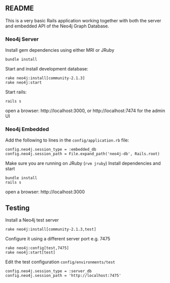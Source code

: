 ## README

This is a very basic Rails application working together with both the server and embedded API of the
Neo4j Graph Database.


### Neo4j Server

Install gem dependencies using either MRI or JRuby

```
bundle install
```

Start and install development database:

```
rake neo4j:install[community-2.1.3]
rake neo4j:start
```

Start rails:

```
rails s
```

open a browser: http://localhost:3000, or http://localhost:7474 for the admin UI

### Neo4j Embedded

Add the following to lines in the `config/application.rb` file:

```
config.neo4j.session_type = :embedded_db
config.neo4j.session_path = File.expand_path('neo4j-db', Rails.root)
```

Make sure you are running on JRuby (`rvm jruby`)
Install dependencies and start

```
bundle install
rails s
```

open a browser: http://localhost:3000


## Testing

Install a Neo4j test server

```
rake neo4j:install[community-2.1.3,test]
```

Configure it using a different server port e.g. 7475

```
rake neo4j:config[test,7475]
rake neo4j:start[test]
```

Edit the test configuration `config/environments/test`

```
config.neo4j.session_type = :server_db
config.neo4j.session_path = 'http://localhost:7475'
```

